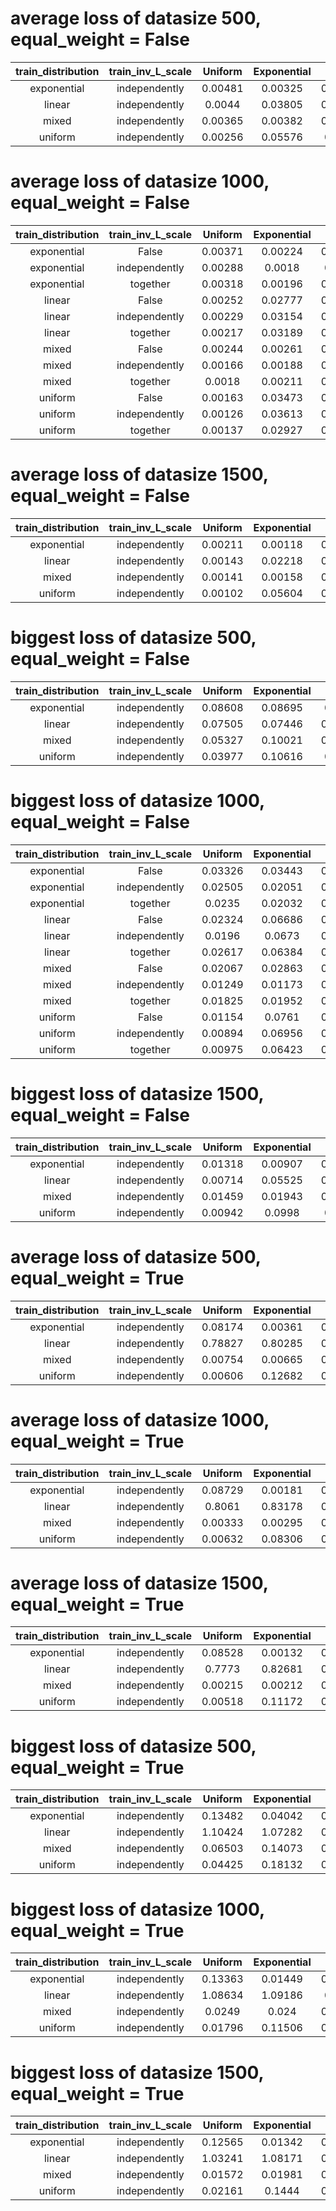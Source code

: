# average loss of datasize 500, equal_weight = False
| train_distribution | train_inv_L_scale | Uniform | Exponential | Linear | Mixed |
| :---: | :---: | :---: | :---: | :---: | :---: |
| exponential | independently | 0.00481 | 0.00325 | 0.00321 | 0.00376 |
| linear | independently | 0.0044 | 0.03805 | 0.00288 | 0.01511 |
| mixed | independently | 0.00365 | 0.00382 | 0.00292 | 0.00346 |
| uniform | independently | 0.00256 | 0.05576 | 0.0029 | 0.02041 |

# average loss of datasize 1000, equal_weight = False
| train_distribution | train_inv_L_scale | Uniform | Exponential | Linear | Mixed |
| :---: | :---: | :---: | :---: | :---: | :---: |
| exponential | False | 0.00371 | 0.00224 | 0.00233 | 0.00276 |
| exponential | independently | 0.00288 | 0.0018 | 0.0019 | 0.00219 |
| exponential | together | 0.00318 | 0.00196 | 0.00198 | 0.00237 |
| linear | False | 0.00252 | 0.02777 | 0.00175 | 0.01068 |
| linear | independently | 0.00229 | 0.03154 | 0.00152 | 0.01178 |
| linear | together | 0.00217 | 0.03189 | 0.00145 | 0.01184 |
| mixed | False | 0.00244 | 0.00261 | 0.00204 | 0.00236 |
| mixed | independently | 0.00166 | 0.00188 | 0.00148 | 0.00167 |
| mixed | together | 0.0018 | 0.00211 | 0.00157 | 0.00182 |
| uniform | False | 0.00163 | 0.03473 | 0.00201 | 0.01279 |
| uniform | independently | 0.00126 | 0.03613 | 0.00186 | 0.01308 |
| uniform | together | 0.00137 | 0.02927 | 0.00162 | 0.01075 |

# average loss of datasize 1500, equal_weight = False
| train_distribution | train_inv_L_scale | Uniform | Exponential | Linear | Mixed |
| :---: | :---: | :---: | :---: | :---: | :---: |
| exponential | independently | 0.00211 | 0.00118 | 0.00128 | 0.00152 |
| linear | independently | 0.00143 | 0.02218 | 0.00105 | 0.00822 |
| mixed | independently | 0.00141 | 0.00158 | 0.00123 | 0.00141 |
| uniform | independently | 0.00102 | 0.05604 | 0.00192 | 0.01966 |

# biggest loss of datasize 500, equal_weight = False
| train_distribution | train_inv_L_scale | Uniform | Exponential | Linear | Mixed |
| :---: | :---: | :---: | :---: | :---: | :---: |
| exponential | independently | 0.08608 | 0.08695 | 0.0351 | - |
| linear | independently | 0.07505 | 0.07446 | 0.03336 | - |
| mixed | independently | 0.05327 | 0.10021 | 0.02417 | - |
| uniform | independently | 0.03977 | 0.10616 | 0.0131 | - |

# biggest loss of datasize 1000, equal_weight = False
| train_distribution | train_inv_L_scale | Uniform | Exponential | Linear | Mixed |
| :---: | :---: | :---: | :---: | :---: | :---: |
| exponential | False | 0.03326 | 0.03443 | 0.01391 | - |
| exponential | independently | 0.02505 | 0.02051 | 0.01364 | - |
| exponential | together | 0.0235 | 0.02032 | 0.01705 | - |
| linear | False | 0.02324 | 0.06686 | 0.01162 | - |
| linear | independently | 0.0196 | 0.0673 | 0.01432 | - |
| linear | together | 0.02617 | 0.06384 | 0.01208 | - |
| mixed | False | 0.02067 | 0.02863 | 0.02019 | - |
| mixed | independently | 0.01249 | 0.01173 | 0.00956 | - |
| mixed | together | 0.01825 | 0.01952 | 0.01529 | - |
| uniform | False | 0.01154 | 0.0761 | 0.00925 | - |
| uniform | independently | 0.00894 | 0.06956 | 0.01029 | - |
| uniform | together | 0.00975 | 0.06423 | 0.00633 | - |

# biggest loss of datasize 1500, equal_weight = False
| train_distribution | train_inv_L_scale | Uniform | Exponential | Linear | Mixed |
| :---: | :---: | :---: | :---: | :---: | :---: |
| exponential | independently | 0.01318 | 0.00907 | 0.00779 | - |
| linear | independently | 0.00714 | 0.05525 | 0.00621 | - |
| mixed | independently | 0.01459 | 0.01943 | 0.00859 | - |
| uniform | independently | 0.00942 | 0.0998 | 0.0078 | - |

# average loss of datasize 500, equal_weight = True
| train_distribution | train_inv_L_scale | Uniform | Exponential | Linear | Mixed |
| :---: | :---: | :---: | :---: | :---: | :---: |
| exponential | independently | 0.08174 | 0.00361 | 0.54443 | 0.20993 |
| linear | independently | 0.78827 | 0.80285 | 0.00572 | 0.53228 |
| mixed | independently | 0.00754 | 0.00665 | 0.00696 | 0.00705 |
| uniform | independently | 0.00606 | 0.12682 | 0.54803 | 0.22697 |

# average loss of datasize 1000, equal_weight = True
| train_distribution | train_inv_L_scale | Uniform | Exponential | Linear | Mixed |
| :---: | :---: | :---: | :---: | :---: | :---: |
| exponential | independently | 0.08729 | 0.00181 | 0.54746 | 0.21218 |
| linear | independently | 0.8061 | 0.83178 | 0.00184 | 0.54657 |
| mixed | independently | 0.00333 | 0.00295 | 0.00306 | 0.00311 |
| uniform | independently | 0.00632 | 0.08306 | 0.56761 | 0.219 |

# average loss of datasize 1500, equal_weight = True
| train_distribution | train_inv_L_scale | Uniform | Exponential | Linear | Mixed |
| :---: | :---: | :---: | :---: | :---: | :---: |
| exponential | independently | 0.08528 | 0.00132 | 0.56758 | 0.21806 |
| linear | independently | 0.7773 | 0.82681 | 0.00351 | 0.53588 |
| mixed | independently | 0.00215 | 0.00212 | 0.00255 | 0.00227 |
| uniform | independently | 0.00518 | 0.11172 | 0.53088 | 0.21593 |

# biggest loss of datasize 500, equal_weight = True
| train_distribution | train_inv_L_scale | Uniform | Exponential | Linear | Mixed |
| :---: | :---: | :---: | :---: | :---: | :---: |
| exponential | independently | 0.13482 | 0.04042 | 0.62674 | - |
| linear | independently | 1.10424 | 1.07282 | 0.03268 | - |
| mixed | independently | 0.06503 | 0.14073 | 0.07386 | - |
| uniform | independently | 0.04425 | 0.18132 | 0.61317 | - |

# biggest loss of datasize 1000, equal_weight = True
| train_distribution | train_inv_L_scale | Uniform | Exponential | Linear | Mixed |
| :---: | :---: | :---: | :---: | :---: | :---: |
| exponential | independently | 0.13363 | 0.01449 | 0.62504 | - |
| linear | independently | 1.08634 | 1.09186 | 0.0124 | - |
| mixed | independently | 0.0249 | 0.024 | 0.03238 | - |
| uniform | independently | 0.01796 | 0.11506 | 0.61775 | - |

# biggest loss of datasize 1500, equal_weight = True
| train_distribution | train_inv_L_scale | Uniform | Exponential | Linear | Mixed |
| :---: | :---: | :---: | :---: | :---: | :---: |
| exponential | independently | 0.12565 | 0.01342 | 0.63474 | - |
| linear | independently | 1.03241 | 1.08171 | 0.01249 | - |
| mixed | independently | 0.01572 | 0.01981 | 0.02261 | - |
| uniform | independently | 0.02161 | 0.1444 | 0.59492 | - |

